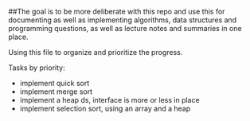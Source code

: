 ##The goal is to be more deliberate with this repo and use this for documenting 
as well as implementing algorithms, data structures and programming questions, as well as lecture notes and summaries in one place.

Using this file to organize and prioritize the progress.

Tasks by priority: 

- implement quick sort
- implement merge sort
- implement a heap ds, interface is more or less in place
- implement selection sort, using an array and a heap 

